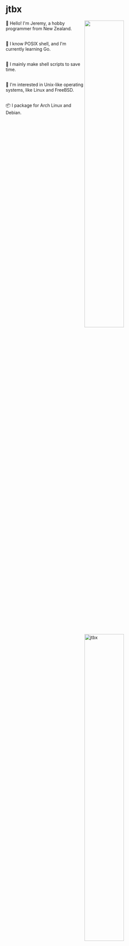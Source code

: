 # jtbx

<a href="https://github.com/jtbx">
  <img align="right" width="50%" src="https://github-readme-stats.vercel.app/api?username=jtbx&show_icons=true&title_color=ffffff&text_color=ffffff&icon_color=ffffff&bg_color=0d1117">
  <img align="right" width="50%" src="https://github-readme-stats.vercel.app/api/top-langs/?username=jtbx&title_color=ffffff&text_color=ffffff&icon_color=ffffff&bg_color=0d1117" alt="jtbx" />
</a>


👋 Hello! I'm Jeremy, a hobby programmer from New Zealand.<br/><br/>

🧠 I know POSIX shell, and I'm currently learning Go.<br/><br/>

📜 I mainly make shell scripts to save time.<br/><br/>

🐧 I'm interested in Unix-like operating systems, like Linux and FreeBSD.<br/><br/>

📦 I package for Arch Linux and Debian. <br/><br/><br/><br/>
